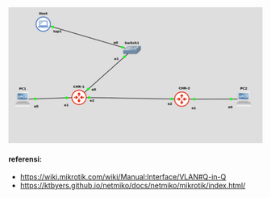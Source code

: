 ![](https://github.com/danielcristho/netmiko_q-in-q_vlan/blob/master/topology.png)

#### referensi: 
- https://wiki.mikrotik.com/wiki/Manual:Interface/VLAN#Q-in-Q
- https://ktbyers.github.io/netmiko/docs/netmiko/mikrotik/index.html/
